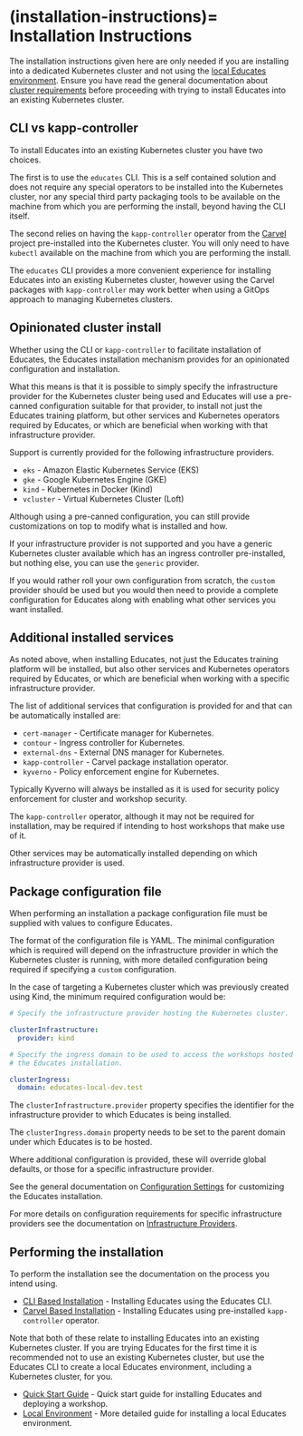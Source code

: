 (installation-instructions)=
Installation Instructions
=========================

The installation instructions given here are only needed if you are installing into a dedicated Kubernetes cluster and not using the [local Educates environment](quick-start-guide). Ensure you have read the general documentation about [cluster requirements](cluster-requirements) before proceeding with trying to install Educates into an existing Kubernetes cluster.

CLI vs kapp-controller
----------------------

To install Educates into an existing Kubernetes cluster you have two choices.

The first is to use the `educates` CLI. This is a self contained solution and does not require any special operators to be installed into the Kubernetes cluster, nor any special third party packaging tools to be available on the machine from which you are performing the install, beyond having the CLI itself.

The second relies on having the `kapp-controller` operator from the [Carvel](https://carvel.dev/) project pre-installed into the Kubernetes cluster. You will only need to have `kubectl` available on the machine from which you are performing the install.

The `educates` CLI provides a more convenient experience for installing Educates into an existing Kubernetes cluster, however using the Carvel packages with `kapp-controller` may work better when using a GitOps approach to managing Kubernetes clusters.

Opinionated cluster install
---------------------------

Whether using the CLI or `kapp-controller` to facilitate installation of Educates, the Educates installation mechanism provides for an opinionated configuration and installation.

What this means is that it is possible to simply specify the infrastructure provider for the Kubernetes cluster being used and Educates will use a pre-canned configuration suitable for that provider, to install not just the Educates training platform, but other services and Kubernetes operators required by Educates, or which are beneficial when working with that infrastructure provider.

Support is currently provided for the following infrastructure providers.

* `eks` - Amazon Elastic Kubernetes Service (EKS)
* `gke` - Google Kubernetes Engine (GKE)
* `kind` - Kubernetes in Docker (Kind)
* `vcluster` - Virtual Kubernetes Cluster (Loft)

Although using a pre-canned configuration, you can still provide customizations on top to modify what is installed and how.

If your infrastructure provider is not supported and you have a generic Kubernetes cluster available which has an ingress controller pre-installed, but nothing else, you can use the `generic` provider.

If you would rather roll your own configuration from scratch, the `custom` provider should be used but you would then need to provide a complete configuration for Educates along with enabling what other services you want installed.

Additional installed services
-----------------------------

As noted above, when installing Educates, not just the Educates training platform will be installed, but also other services and Kubernetes operators required by Educates, or which are beneficial when working with a specific infrastructure provider.

The list of additional services that configuration is provided for and that can be automatically installed are:

* `cert-manager` - Certificate manager for Kubernetes.
* `contour` - Ingress controller for Kubernetes.
* `external-dns` - External DNS manager for Kubernetes.
* `kapp-controller` - Carvel package installation operator.
* `kyverno` - Policy enforcement engine for Kubernetes.

Typically Kyverno will always be installed as it is used for security policy enforcement for cluster and workshop security.

The `kapp-controller` operator, although it may not be required for installation, may be required if intending to host workshops that make use of it.

Other services may be automatically installed depending on which infrastructure provider is used.

Package configuration file
--------------------------

When performing an installation a package configuration file must be supplied with values to configure Educates.

The format of the configuration file is YAML. The minimal configuration which is required will depend on the infrastructure provider in which the Kubernetes cluster is running, with more detailed configuration being required if specifying a `custom` configuration.

In the case of targeting a Kubernetes cluster which was previously created using Kind, the minimum required configuration would be:

```yaml
# Specify the infrastructure provider hosting the Kubernetes cluster.

clusterInfrastructure:
  provider: kind

# Specify the ingress domain to be used to access the workshops hosted by
# the Educates installation.

clusterIngress:
  domain: educates-local-dev.test
```

The `clusterInfrastructure.provider` property specifies the identifier for the infrastructure provider to which Educates is being installed.

The `clusterIngress.domain` property needs to be set to the parent domain under which Educates is to be hosted.

Where additional configuration is provided, these will override global defaults, or those for a specific infrastructure provider.

See the general documentation on [Configuration Settings](configuration-settings) for customizing the Educates installation.

For more details on configuration requirements for specific infrastructure providers see the documentation on [Infrastructure Providers](infrastructure-providers).

Performing the installation
---------------------------

To perform the installation see the documentation on the process you intend using.

* [CLI Based Installation](cli-based-installation) - Installing Educates using the Educates CLI.
* [Carvel Based Installation](carvel-based-installation) - Installing Educates using pre-installed `kapp-controller` operator.

Note that both of these relate to installing Educates into an existing Kubernetes cluster. If you are trying Educates for the first time it is recommended not to use an existing Kubernetes cluster, but use the Educates CLI to create a local Educates environment, including a Kubernetes cluster, for you.

* [Quick Start Guide](quick-start-guide) - Quick start guide for installing Educates and deploying a workshop.
* [Local Environment](local-environment) - More detailed guide for installing a local Educates environment.
